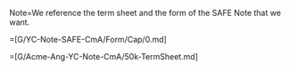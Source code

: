 Note=We reference the term sheet and the form of the SAFE Note that we want.

=[G/YC-Note-SAFE-CmA/Form/Cap/0.md]

=[G/Acme-Ang-YC-Note-CmA/50k-TermSheet.md]
